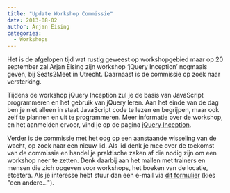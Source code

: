 ```yaml
---
title: "Update Workshop Commissie"
date: 2013-08-02
author: Arjan Eising
categories: 
  - Workshops
---
```

Het is de afgelopen tijd wat rustig geweest op workshopgebied maar op 20 september zal Arjan Eising zijn workshop ‘jQuery Inception’ nogmaals geven, bij Seats2Meet in Utrecht. Daarnaast is de commissie op zoek naar versterking.

Tijdens de workshop jQuery Inception zul je de basis van JavaScript programmeren en het gebruik van jQuery leren. Aan het einde van de dag ben je niet alleen in staat JavaScript code te lezen en begrijpen, maar ook zelf te plannen en uit te programmeren. Meer informatie over de workshop, en het aanmelden ervoor, vind je op de pagina [jQuery Inception](/workshops/jquery-inception-arjan-eising).

Verder is de commissie met het oog op een aanstaande wisseling van de wacht, op zoek naar een nieuw lid. Als lid denk je mee over de toekomst van de commissie en handel je praktische zaken af die nodig zijn om een workshop neer te zetten. Denk daarbij aan het mailen met trainers en mensen die zich opgeven voor workshops, het boeken van de locatie, etcetera. Als je interesse hebt stuur dan een e-mail via [dit formulier](/workshops) (kies "een andere...").
